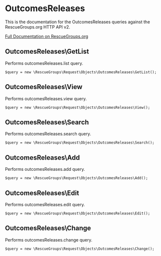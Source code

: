 # OutcomesReleases

This is the documentation for the OutcomesReleases queries against the RescueGroups.org HTTP API v2.

[Full Documentation on RescueGroups.org](https://userguide.rescuegroups.org/display/APIDG/Object+definitions#Objectdefinitions-outcomesReleases)

## OutcomesReleases\GetList

Performs outcomesReleases.list query.

    $query = new \RescueGroups\Request\Objects\OutcomesReleases\GetList();


## OutcomesReleases\View

Performs outcomesReleases.view query.

    $query = new \RescueGroups\Request\Objects\OutcomesReleases\View();


## OutcomesReleases\Search

Performs outcomesReleases.search query.

    $query = new \RescueGroups\Request\Objects\OutcomesReleases\Search();


## OutcomesReleases\Add

Performs outcomesReleases.add query.

    $query = new \RescueGroups\Request\Objects\OutcomesReleases\Add();


## OutcomesReleases\Edit

Performs outcomesReleases.edit query.

    $query = new \RescueGroups\Request\Objects\OutcomesReleases\Edit();


## OutcomesReleases\Change

Performs outcomesReleases.change query.

    $query = new \RescueGroups\Request\Objects\OutcomesReleases\Change();


